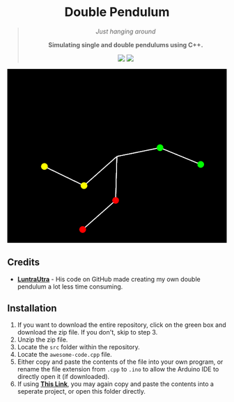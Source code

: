<div align="center">
  <h1>Double Pendulum</h1>
    <blockquote>
        <p><i>Just hanging around</i></p>
        <p><b>Simulating single and double pendulums using C++.</b></p>
        <img src=https://img.shields.io/badge/Build-Working-brightgreen>
        <img src=https://img.shields.io/badge/Progress-Complete-Green>
    </blockquote>
</div>

![alt text](https://github.com/KacperBazan/Double_Pendulum/blob/main/img/Pendulum_1.PNG)

## Credits
- **[LuntraUtra](https://github.com/lutrarutra/sfml_pendulumPhysics)** - His code on GitHub made creating my own double pendulum a lot less time consuming.

## Installation
1. If you want to download the entire repository, click on the green box and download the zip file. If you don't, skip to step 3.
2. Unzip the zip file.
3. Locate the `src` folder within the repository. 
4. Locate the `awesome-code.cpp` file.
5. Either copy and paste the contents of the file into your own program, or rename the file extension from `.cpp` to `.ino` to allow the Arduino IDE to directly open it (if downloaded).
6. If using **[This Link](https://www.youtube.com/watch?v=JmvMvIphMnY)**, you may again copy and paste the contents into a seperate project, or open this folder directly.
